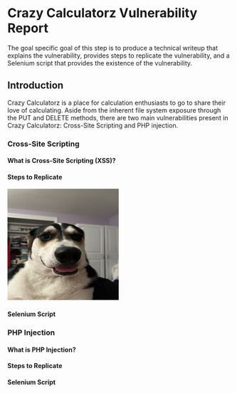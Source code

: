 # Crazy Calculatorz Vulnerability Report

The goal specific goal of this step is to produce a technical writeup that explains the vulnerability, provides steps to replicate the vulnerability, and a Selenium script that provides the existence of the vulnerability.

## Introduction
Crazy Calculatorz is a place for calculation enthusiasts to go to share their love of calculating. Aside from the inherent file system exposure through the PUT and DELETE methods, there are two main vulnerabilities present in Crazy Calculatorz: Cross-Site Scripting and PHP injection.

### Cross-Site Scripting

#### What is Cross-Site Scripting (XSS)?

#### Steps to Replicate

<img src="images/bailey.jpg" alt="BaileyImage" title="Bailey caption" width="250" height="250">


#### Selenium Script


### PHP Injection

#### What is PHP Injection?

#### Steps to Replicate

#### Selenium Script